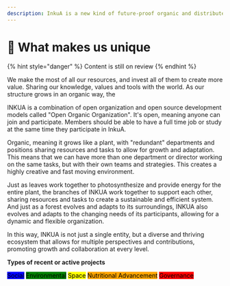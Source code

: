 ```yaml
---
description: InkuA is a new kind of future-proof organic and distributed organization.
---
```


# 🥇 What makes us unique

{% hint style="danger" %}
Content is still on review
{% endhint %}

We make the most of all our resources, and invest all of them to create more value. Sharing our knowledge, values and tools with the world. As our structure grows in an organic way, the&#x20;

INKUA is a combination of open organization and open source development models called "Open Organic Organization". It's open, meaning anyone can join and participate. Members should be able to have a full time job or study at the same time they participate in InkuA.&#x20;

Organic, meaning it grows like a plant, with "redundant" departments and positions sharing resources and tasks to allow for growth and adaptation. This means that we can have more than one department or director working on the same tasks, but with their own teams and strategies. This creates a highly creative and fast moving environment.

Just as leaves work together to photosynthesize and provide energy for the entire plant, the branches of INKUA work together to support each other, sharing resources and tasks to create a sustainable and efficient system. And just as a forest evolves and adapts to its surroundings, INKUA also evolves and adapts to the changing needs of its participants, allowing for a dynamic and flexible organization.

In this way, INKUA is not just a single entity, but a diverse and thriving ecosystem that allows for multiple perspectives and contributions, promoting growth and collaboration at every level.

**Types of recent or active projects**&#x20;

<mark style="background-color:blue;">Social</mark>      <mark style="background-color:green;">Environmental</mark>       <mark style="background-color:yellow;">Space</mark>     <mark style="background-color:orange;">Nutritional Advancement</mark>     <mark style="background-color:red;">Governance</mark>  &#x20;
